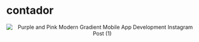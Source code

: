# contador

<div align="center">
  <img src="https://github.com/user-attachments/assets/e7fc6a1d-ce75-463d-b666-5d01eadd2b95" alt="Purple and Pink Modern Gradient Mobile App Development Instagram Post (1)">
</div>
